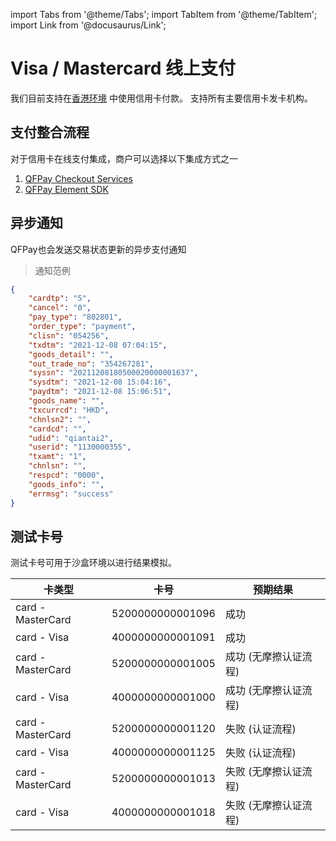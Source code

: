 import Tabs from '@theme/Tabs';
import TabItem from '@theme/TabItem';
import Link from '@docusaurus/Link';

# Visa / Mastercard 线上支付

我们目前支持在[香港环境](../preparation/introduction#开发环境) 中使用信用卡付款。 支持所有主要信用卡发卡机构。

## 支付整合流程

对于信用卡在线支付集成，商户可以选择以下集成方式之一

1. [QFPay Checkout Services](./checkout)
2. [QFPay Element SDK](./paymentelement)

## 异步通知

QFPay也会发送交易状态更新的异步支付通知

> 通知范例

```json
{
    "cardtp": "5",
    "cancel": "0",
    "pay_type": "802801",
    "order_type": "payment",
    "clisn": "054256",
    "txdtm": "2021-12-08 07:04:15",
    "goods_detail": "",
    "out_trade_no": "354267281",
    "syssn": "20211208180500020000001637",
    "sysdtm": "2021-12-08 15:04:16",
    "paydtm": "2021-12-08 15:06:51",
    "goods_name": "",
    "txcurrcd": "HKD",
    "chnlsn2": "",
    "cardcd": "",
    "udid": "qiantai2",
    "userid": "1130000355",
    "txamt": "1",
    "chnlsn": "",
    "respcd": "0000",
    "goods_info": "",
    "errmsg": "success"
}
```

## 测试卡号

测试卡号可用于沙盒环境以进行结果模拟。

卡类型             | 卡号            | 预期结果
------------------| ---------------- | ---------------
card - MasterCard | 5200000000001096 | 成功
card - Visa       | 4000000000001091 | 成功
card - MasterCard | 5200000000001005 | 成功 (无摩擦认证流程)
card - Visa       | 4000000000001000 | 成功 (无摩擦认证流程)
card - MasterCard | 5200000000001120 | 失败 (认证流程)
card - Visa       | 4000000000001125 | 失败 (认证流程)
card - MasterCard | 5200000000001013 | 失败 (无摩擦认证流程)
card - Visa       | 4000000000001018 | 失败 (无摩擦认证流程)
